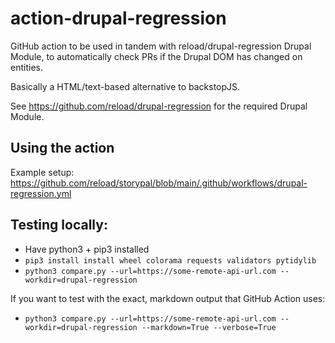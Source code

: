 # action-drupal-regression

GitHub action to be used in tandem with reload/drupal-regression Drupal Module, to automatically check PRs if the Drupal DOM has changed on entities.

Basically a HTML/text-based alternative to backstopJS.

See https://github.com/reload/drupal-regression for the required Drupal Module.

## Using the action

Example setup: https://github.com/reload/storypal/blob/main/.github/workflows/drupal-regression.yml

## Testing locally:

- Have python3 + pip3 installed
- `pip3 install install wheel colorama requests validators pytidylib`
- `python3 compare.py --url=https://some-remote-api-url.com --workdir=drupal-regression`

If you want to test with the exact, markdown output that GitHub Action uses:

- `python3 compare.py --url=https://some-remote-api-url.com --workdir=drupal-regression --markdown=True --verbose=True`

